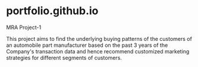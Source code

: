 # portfolio.github.io

MRA Project-1

This project aims to find the underlying buying patterns of the customers of an automobile part manufacturer based on the past 3 years of the Company's transaction data and hence recommend customized marketing strategies for different segments of customers.
